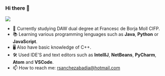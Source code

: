 ### Hi there 👋
![](https://komarev.com/ghpvc/?username=ramonsancheez&color=blueviolet)
- 🌱 Currently studying DAW dual degree at Francesc de Borja Moll CIFP.
- 📚 Learning various programming lenguages such as **Java**, **Python** or **JavaScript**.
- 🖥️ Also have basic knowledge of C++.
- 🛠️ Used IDE'S and text editors such as **IntellIJ**, **NetBeans**, **PyCharm**, **Atom** and **VSCode**.
- 📫 How to reach me: rsanchezabadia@hotmail.com
<!--
**ramonsancheez/ramonsancheez** is a ✨ _special_ ✨ repository because its `README.md` (this file) appears on your GitHub profile.

Here are some ideas to get you started:

- 🌱 I’m currently learning DAW dual degree at CIFP Francesc de Borja Moll
- 📫 How to reach me: rsanchezabadia@hotmail.com
-->
